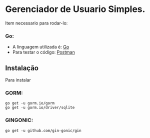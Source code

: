 # Gerenciador de Usuario Simples.
Item necessario para rodar-lo:

### Go:
- A linguagem utilizada é: [Go](https://golang.org/dl/)
- Para testar o código: [Postman](https://www.postman.com/downloads/ )

## Instalação
Para instalar 

### GORM:
````
go get -u gorm.io/gorm
go get -u gorm.io/driver/sqlite
````

### GINGONIC: 
````
go get -u github.com/gin-gonic/gin
````